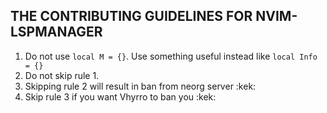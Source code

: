 ## THE CONTRIBUTING GUIDELINES FOR NVIM-LSPMANAGER
1. Do not use `local M = {}`. Use something useful instead like `local Info = {}`
2. Do not skip rule 1.
3. Skipping rule 2 will result in ban from neorg server :kek:
4. Skip rule 3 if you want Vhyrro to ban you :kek:
